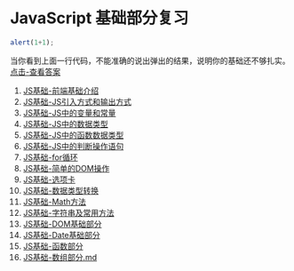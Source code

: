 JavaScript 基础部分复习
======================

```javascript
alert(1+1);
```
当你看到上面一行代码，不能准确的说出弹出的结果，说明你的基础还不够扎实。[点击-查看答案](https://codepen.io/smileyby/pen/BPjWpB)

1. [JS基础-前端基础介绍](JS基础1.md)
2. [JS基础-JS引入方式和输出方式](JS基础2.md)
3. [JS基础-JS中的变量和常量](JS基础3.md)
4. [JS基础-JS中的数据类型](JS基础4.md)
5. [JS基础-JS中的函数数据类型](JS基础5.md)
6. [JS基础-JS中的判断操作语句](JS基础6-判断操作语句.md)
7. [JS基础-for循环](JS基础7-for循环.md)
8. [JS基础-简单的DOM操作](JS基础8-简单的DOM操作.md)
9. [JS基础-选项卡](JS基础9-选项卡.md)
10. [JS基础-数据类型转换](JS基础10-数据类型转换.md)
11. [JS基础-Math方法](JS基础11-Math方法.md)
12. [JS基础-字符串及常用方法](JS基础12-字符串及常用方法.md)
13. [JS基础-DOM基础部分](JS基础13-DOM基础部分.md)
14. [JS基础-Date基础部分](JS基础14-Date基础部分.md)
15. [JS基础-函数部分](JS基础15-函数部分.md)
16. [JS基础-数组部分.md](JS基础16-数组部分.md)
